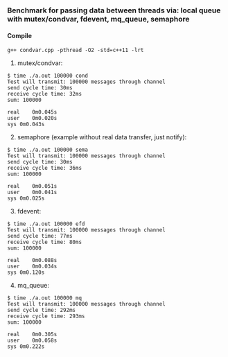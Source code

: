 ### Benchmark for passing data between threads via: local queue with mutex/condvar, fdevent, mq_queue, semaphore

#### Compile
```
g++ condvar.cpp -pthread -O2 -std=c++11 -lrt
```

1) mutex/condvar:  
```
$ time ./a.out 100000 cond
Test will transmit: 100000 messages through channel
send cycle time: 30ms
receive cycle time: 32ms
sum: 100000

real	0m0.045s
user	0m0.020s
sys	0m0.043s
```

2) semaphore (example without real data transfer, just notify):  
```
$ time ./a.out 100000 sema
Test will transmit: 100000 messages through channel
send cycle time: 30ms
receive cycle time: 36ms
sum: 100000

real	0m0.051s
user	0m0.041s
sys	0m0.025s
```

3) fdevent: 
```
$ time ./a.out 100000 efd
Test will transmit: 100000 messages through channel
send cycle time: 77ms
receive cycle time: 80ms
sum: 100000

real	0m0.088s
user	0m0.034s
sys	0m0.120s
```

4) mq_queue:  
```
$ time ./a.out 100000 mq
Test will transmit: 100000 messages through channel
send cycle time: 292ms
receive cycle time: 293ms
sum: 100000

real	0m0.305s
user	0m0.058s
sys	0m0.222s
```

